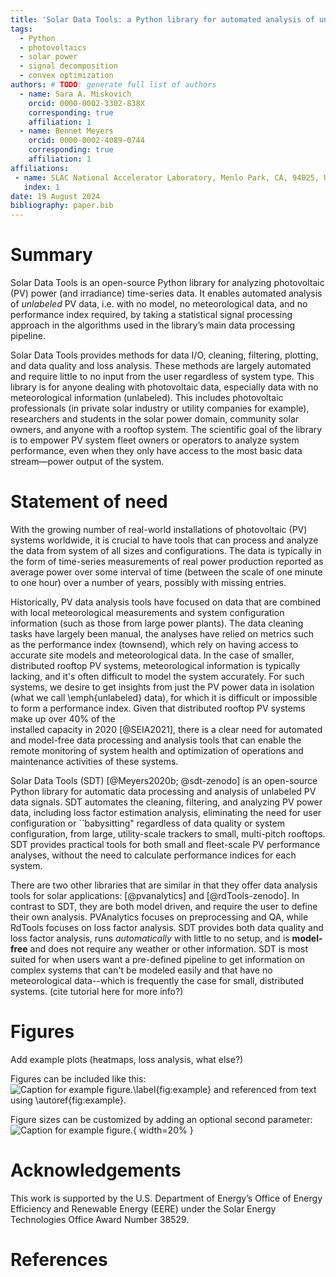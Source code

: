 ```yaml
---
title: 'Solar Data Tools: a Python library for automated analysis of unlabeled PV data'
tags:
  - Python
  - photovoltaics
  - solar power
  - signal decomposition
  - convex optimization
authors: # TODO: generate full list of authors
  - name: Sara A. Miskovich
    orcid: 0000-0002-3302-838X
    corresponding: true
    affiliation: 1
  - name: Bennet Meyers
    orcid: 0000-0002-4089-0744
    corresponding: true
    affiliation: 1
affiliations:
 - name: SLAC National Accelerator Laboratory, Menlo Park, CA, 94025, USA
   index: 1
date: 19 August 2024
bibliography: paper.bib
---
```


# Summary
[//]: # (high level summary, for non expert audience)

Solar Data Tools is an open-source Python library for analyzing 
photovoltaic (PV) power (and irradiance) time-series data. It 
enables automated analysis of _unlabeled_ PV data, i.e. with no model, 
no meteorological data, and no performance index required, by taking a 
statistical signal processing approach in the algorithms used in 
the library’s main data processing pipeline.

Solar Data Tools provides
methods for data I/O, cleaning, filtering, plotting, and data 
quality and loss analysis. These methods are largely automated and 
require little to no input from the user regardless of system 
type.  This library is for anyone dealing with photovoltaic data, 
especially data with no meteorological information (unlabeled). This 
includes photovoltaic professionals (in private solar industry or 
utility companies for example), researchers and students in the 
solar power domain, community solar owners, and anyone with a 
rooftop system. The scientific goal of the library is to empower 
PV system fleet owners or operators to analyze system performance, even 
when they only have access to the most basic data stream—power 
output of the system.

# Statement of need

With the growing number
of real-world installations of photovoltaic (PV) systems worldwide, 
it is crucial to have tools that can process and analyze the data
from system of all sizes and configurations. The data is 
typically in the form of time-series measurements of real power 
production reported as average power over some interval of time
(between the scale of one minute to one hour) over a number of years, 
possibly with missing entries. 



Historically, PV data analysis tools have focused on data that are 
combined with local meteorological measurements and system 
configuration information (such as those from large power plants). The 
data cleaning tasks have largely been manual, the analyses have 
relied on metrics such as the performance index (townsend),
which rely on having access to accurate site models and
meteorological data.  In the case of smaller, 
distributed rooftop PV systems, meteorological information is 
typically lacking, and it's often difficult to model the system 
accurately. For such systems, we desire to get insights from just 
the PV power data in isolation (what we call \emph{unlabeled} data), 
for which it is  difficult or impossible to form a performance 
index. Given that distributed rooftop PV systems make up over 40\% of the  
installed capacity in 2020 [@SEIA2021], there is a clear need for
automated and model-free data processing and analysis tools that can 
enable the remote monitoring of
system health and optimization of operations and maintenance 
activities of these systems.

[//]: # (Cite dask IEEE short paper too? I don't mention cloud 
deploymetn at all here)
Solar Data Tools (SDT) [@Meyers2020b; @sdt-zenodo]
is an open-source 
Python library for automatic data processing and analysis of unlabeled 
PV data signals. SDT automates the cleaning, filtering, and analyzing 
PV power data, including loss factor estimation analysis, eliminating 
the need for user configuration or 
``babysitting" regardless of data quality or system configuration, 
from large, utility-scale trackers to small, multi-pitch rooftops. 
SDT provides practical tools for both small and 
fleet-scale PV performance analyses, without the need
to calculate performance indices for each system.

There are two other libraries that are similar in that they offer data 
analysis tools for solar applications: [@pvanalytics] and 
[@rdTools-zenodo]. In contrast to SDT, they are both model driven, 
and require the user to define their own analysis. PVAnalytics focuses 
on preprocessing and QA, while 
RdTools focuses on loss factor analysis. SDT provides 
both data quality and loss factor analysis, runs _automatically_ 
with little to no setup, and is **model-free** and does not require any 
weather or other information. SDT is most suited for when 
users want a pre-defined pipeline to get information on complex 
systems that can't be modeled easily and that have no meteorological 
data--which is frequently the case for small, distributed systems.
(cite tutorial here for more info?)

# Figures

Add example plots (heatmaps, loss analysis, what else?)

Figures can be included like this:
![Caption for example figure.\label{fig:example}](figure.png)
and referenced from text using \autoref{fig:example}.

Figure sizes can be customized by adding an optional second parameter:
![Caption for example figure.](figure.png){ width=20% }

# Acknowledgements

This work is supported by the U.S. Department of Energy’s Office of 
Energy Efficiency and Renewable Energy (EERE) under the Solar Energy 
Technologies Office Award Number 38529.

# References